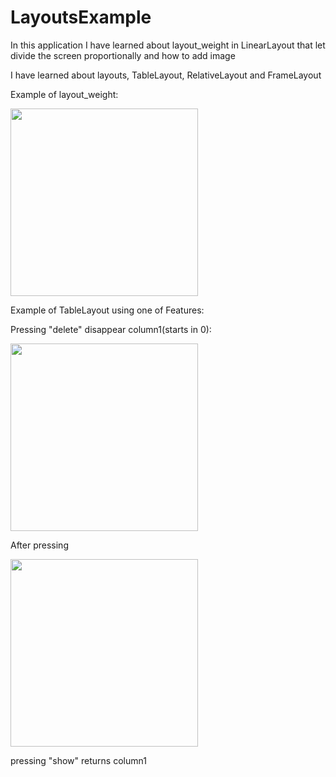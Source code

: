 # LayoutsExample

In this application I have learned about layout_weight in LinearLayout that let divide the screen proportionally
and how to add image

I have learned about layouts, TableLayout, RelativeLayout and FrameLayout

Example of layout_weight:

<img src = "https://user-images.githubusercontent.com/102150516/185096637-fb11e891-f0da-4419-870b-c52409f21405.jpg" width = 300>

Example of TableLayout
using one of Features:

Pressing "delete" disappear column1(starts in 0):

<img src = "https://user-images.githubusercontent.com/102150516/185096941-19ad60dd-c2d1-4510-9a67-2a576dc18aee.jpg" width = 300>

After pressing 

<img src = "https://user-images.githubusercontent.com/102150516/185096962-8875cc37-5c6d-446d-aeec-553529056dd3.jpg" width = 300>

pressing "show" returns column1
